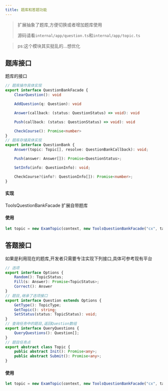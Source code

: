 ```yaml
---
title: 题库和答题功能
---
```


> 扩展抽象了题库,方便切换或者增加题库使用
>
> 源码请看`internal/app/question.ts`和`internal/app/topic.ts`

> ps:这个模块其实挺乱的...想优化
## 题库接口
题库的接口
```ts
// 题库操作具体实现
export interface QuestionBankFacade {
    ClearQuestion(): void

    AddQuestion(q: Question): void

    Answer(callback: (status: QuestionStatus) => void): void

    Push(callback: (status: QuestionStatus) => void): void

    CheckCourse(): Promise<number>
}
// 题库存储具体实现
export interface QuestionBank {
    Answer(topic: Topic[], resolve: QuestionBankCallback): void;

    Push(answer: Answer[]): Promise<QuestionStatus>;

    SetInfo(info: QuestionInfo): void;

    CheckCourse?(info?: QuestionInfo[]): Promise<number>;
}
```
#### 实现
ToolsQuestionBankFacade 扩展自带题库

#### 使用
```ts
let topic = new ExamTopic(context, new ToolsQuestionBankFacade("cx", taskinfo));
```

## 答题接口
如果是利用现在的题库,开发者只需要专注实现下列接口,具体可参考现有平台
```ts
// 选项
export interface Options {
    Random(): TopicStatus;
    Fill(s: Answer): Promise<TopicStatus>;
    Correct(): Answer
}
// 题目,继承了选项接口
export interface Question extends Options {
    GetType(): TopicType;
    GetTopic(): string;
    SetStatus(status: TopicStatus): void;
}
// 查询任务中的题目,返回Question数组
export interface QueryQuestions {
    QueryQuestions(): Question[];
}
// 题目任务点
export abstract class Topic {
    public abstract Init(): Promise<any>;
    public abstract Submit(): Promise<any>;
}
```
#### 使用 
```ts
let topic = new ExamTopic(context, new ToolsQuestionBankFacade("cx", taskinfo));

```
